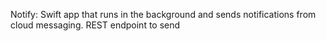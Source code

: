Notify: Swift app that runs in the background and sends notifications from cloud messaging. REST endpoint to send